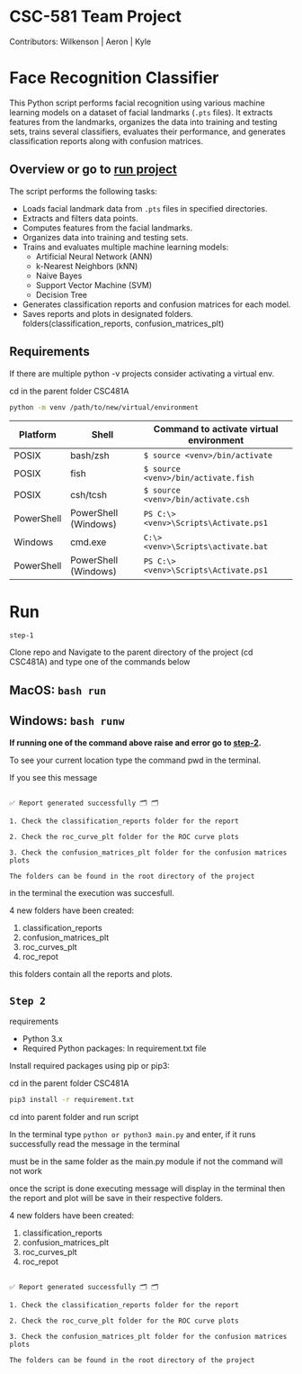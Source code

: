 # CSC-581 Team Project  
Contributors: Wilkenson | Aeron | Kyle 

# Face Recognition Classifier 
This Python script performs facial recognition using various machine learning models on a dataset of facial landmarks (`.pts` files). It extracts features from the landmarks, organizes the data into training and testing sets, trains several classifiers, evaluates their performance, and generates classification reports along with confusion matrices.

## Overview or go to [run project](#step-1) 
The script performs the following tasks:
- Loads facial landmark data from `.pts` files in specified directories.
- Extracts and filters data points.
- Computes features from the facial landmarks.
- Organizes data into training and testing sets.
- Trains and evaluates multiple machine learning models:
  - Artificial Neural Network (ANN)
  - k-Nearest Neighbors (kNN)
  - Naive Bayes
  - Support Vector Machine (SVM)
  - Decision Tree
- Generates classification reports and confusion matrices for each model.
- Saves reports and plots in designated folders.
folders(classification_reports, confusion_matrices_plt)

## Requirements
If there are multiple python -v projects consider activating a
virtual env.

cd in the parent folder CSC481A
```bash
python -m venv /path/to/new/virtual/environment
```
| Platform   | Shell              | Command to activate virtual environment                  |
|------------|--------------------|----------------------------------------------------------|
| POSIX      | bash/zsh           | `$ source <venv>/bin/activate`                           |
| POSIX      | fish               | `$ source <venv>/bin/activate.fish`                      |
| POSIX      | csh/tcsh           | `$ source <venv>/bin/activate.csh`                       |
| PowerShell | PowerShell (Windows)| `PS C:\> <venv>\Scripts\Activate.ps1`                    |
| Windows    | cmd.exe            | `C:\> <venv>\Scripts\activate.bat`                       |
| PowerShell | PowerShell (Windows)| `PS C:\> <venv>\Scripts\Activate.ps1`                    |

<a name='step-1'></a>
 
# Run 

`step-1 `

Clone repo and 
Navigate to the parent directory of the project (cd CSC481A) and type one of the commands below 

## MacOS: `bash run`

## Windows: `bash runw` 
**If running one of the command above raise and error go to [step-2](#step-2-requirements).**

To see your current location type the command pwd in the terminal.

If you see this message 
```Report is being generated ...

✅ Report generated successfully 🗂️ 🗂️

1. Check the classification_reports folder for the report

2. Check the roc_curve_plt folder for the ROC curve plots

3. Check the confusion_matrices_plt folder for the confusion matrices plots

The folders can be found in the root directory of the project
``` 
in the terminal the execution was succesfull. 

4 new folders have been created:
1. classification_reports
2. confusion_matrices_plt
3. roc_curves_plt
4. roc_repot

this folders contain all the reports and plots. 
 
<a name="step-2-requirements"></a>`Step 2` 
---



requirements

- Python 3.x
- Required Python packages: In requirement.txt file 

Install required packages using pip or pip3:
 
cd in the parent folder CSC481A  
```bash
pip3 install -r requirement.txt
```
cd into parent folder and run script

In the terminal type `python or python3 main.py` and enter, if it runs successfully read the message in the terminal  
 
must be in the same folder as the main.py module if not the command will not work

once the script is done executing message will display in the terminal 
then the report and plot will be save in their respective folders.

4 new folders have been created:
1. classification_reports
2. confusion_matrices_plt
3. roc_curves_plt
4. roc_repot
 
```Report is being generated ...

✅ Report generated successfully 🗂️ 🗂️

1. Check the classification_reports folder for the report

2. Check the roc_curve_plt folder for the ROC curve plots

3. Check the confusion_matrices_plt folder for the confusion matrices plots

The folders can be found in the root directory of the project
```





